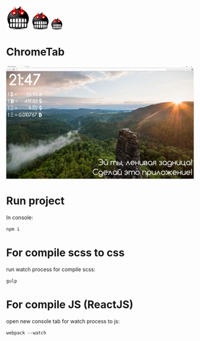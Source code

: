 ![](64x64.png) ![](48x48.png) ![](32x32.png)
# ChromeTab

![](image.jpg)

# Run project

In console:
```{r, engine='bash', count_lines}
npm i 
```

# For compile scss to css

run watch process for compile scss:
```{r, engine='bash', count_lines}
gulp
```

# For compile JS (ReactJS)

open new console tab for watch process to js:
```{r, engine='bash', count_lines}
webpack --watch
```
